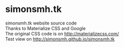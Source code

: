 # simonsmh.tk
simonsmh.tk website source code   
Thanks to Materialize CSS and Google    
The original CSS code is on http://materializecss.com/    
Test view on http://simonsmh.github.io/simonsmh.tk
